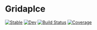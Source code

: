 # GridapIce

[![Stable](https://img.shields.io/badge/docs-stable-blue.svg)](https://dhrichards.github.io/GridapIce.jl/stable/)
[![Dev](https://img.shields.io/badge/docs-dev-blue.svg)](https://dhrichards.github.io/GridapIce.jl/dev/)
[![Build Status](https://github.com/dhrichards/GridapIce.jl/actions/workflows/CI.yml/badge.svg?branch=main)](https://github.com/dhrichards/GridapIce.jl/actions/workflows/CI.yml?query=branch%3Amain)
[![Coverage](https://codecov.io/gh/dhrichards/GridapIce.jl/branch/main/graph/badge.svg)](https://codecov.io/gh/dhrichards/GridapIce.jl)
